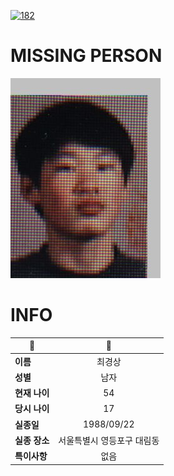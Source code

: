 [![182](https://img.shields.io/badge/%EC%8B%A4%EC%A2%85%EC%8B%A0%EA%B3%A0%EB%8A%94%20%EA%B5%AD%EB%B2%88%EC%97%86%EC%9D%B4-182-blue)](http://safe182.go.kr/index.do)

# MISSING PERSON

<img src="./missing_person.jpg">

# INFO

|🔑|💎|
|--|:--:|
|**이름**|최경상|
|**성별**|남자|
|**현재 나이**|54|
|**당시 나이**|17|
|**실종일**|1988/09/22|
|**실종 장소**|서울특별시 영등포구 대림동 |
|**특이사항**|없음|
